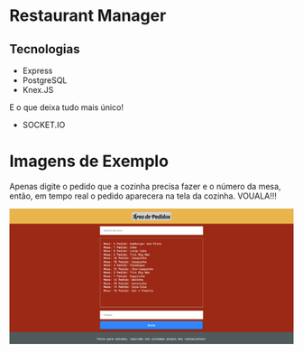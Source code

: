 # Restaurant Manager

## Tecnologias

* Express
* PostgreSQL
* Knex.JS

E o que deixa tudo mais único!

* SOCKET.IO

# Imagens de Exemplo

Apenas digite o pedido que a cozinha precisa fazer e o número da mesa, então, em tempo real o pedido aparecera na tela da cozinha. VOUALA!!!

![](/images/example-restaurant-manager.PNG)